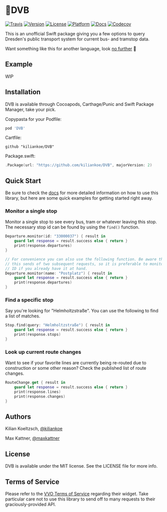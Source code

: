 # 🚆DVB

[![Travis](https://img.shields.io/travis/kiliankoe/DVB.svg?style=flat-square)](https://travis-ci.org/kiliankoe/DVB)
[![Version](https://img.shields.io/cocoapods/v/DVB.svg?style=flat-square)](http://cocoapods.org/pods/DVB)
[![License](https://img.shields.io/cocoapods/l/DVB.svg?style=flat-square)](http://cocoapods.org/pods/DVB)
[![Platform](https://img.shields.io/cocoapods/p/DVB.svg?style=flat-square)](http://cocoapods.org/pods/DVB)
[![Docs](https://img.shields.io/cocoapods/metrics/doc-percent/DVB.svg?style=flat-square)](http://cocoadocs.org/docsets/DVB)
[![Codecov](https://img.shields.io/codecov/c/github/kiliankoe/DVB.svg?style=flat-square)](https://codecov.io/gh/kiliankoe/DVB)

This is an unofficial Swift package giving you a few options to query Dresden's public transport system for current bus- and tramstop data.

Want something like this for another language, look [no further](https://github.com/kiliankoe/vvo#libraries) 🙂



## Example

WIP



## Installation

DVB is available through Cocoapods, Carthage/Punic and Swift Package Manager, take your pick.

Copypasta for your Podfile:

```ruby
pod 'DVB'
```

Cartfile:

```
github "kiliankoe/DVB"
```

Package.swift:

```swift
.Package(url: "https://github.com/kiliankoe/DVB", majorVersion: 2)
```



## Quick Start

Be sure to check the [docs](http://cocoadocs.org/docsets/DVB) for more detailed information on how to use this library, but here are some quick examples for getting started right away.

### Monitor a single stop

Monitor a single stop to see every bus, tram or whatever leaving this stop. The necessary stop id can be found by using the `find()` function.

```swift
Departure.monitor(id: "33000037") { result in
	guard let response = result.success else { return }
	print(response.departures)
}

// For convenience you can also use the following function. Be aware though that
// this sends of two subsequent requests, so it is preferable to monitor a stop's
// ID if you already have it at hand.
Departure.monitor(name: "Postplatz") { result in
	guard let response = result.success else { return }
	print(response.departures)
}
```

### Find a specific stop

Say you're looking for "Helmholtzstraße". You can use the following to find a list of matches.

```swift
Stop.find(query: "Helmholtzstraße") { result in
	guard let response = result.success else { return }
	print(response.stops)
}
```

### Look up current route changes

Want to see if your favorite lines are currently being re-routed due to construction or some other reason? Check the published list of route changes.

```swift
RouteChange.get { result in
	guard let response = result.success else { return }
	print(response.lines)
	print(response.changes)
}
```

## Authors

Kilian Koeltzsch, [@kiliankoe](https://github.com/kiliankoe)

Max Kattner, [@maxkattner](https://github.com/maxkattner)



## License

DVB is available under the MIT license. See the LICENSE file for more info.



## Terms of Service

Please refer to the [VVO Terms of Service](https://www.vvo-online.de/de/service/widgets/nutzungsbedingungen-1671.cshtml) regarding their widget. Take particular care not to use this library to send off to many requests to their graciously-provided API.
